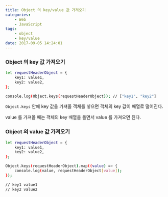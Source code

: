 ```yaml
---
title: Object 의 key/value 값 가져오기
categories:
    - Web
    - JavaScript
tags:
    - object
    - key/value
date: 2017-09-05 14:24:01
---
```


### Object 의 key 값 가져오기
```bash
let requestHeaderObject = {
    key1: value1,
    key2: value2,
};

console.log(Object.keys(requestHeaderObject)); // ["key1", "key2"]
```
`Object.keys` 안에 key 값을 가져올 객체를 넣으면 객체의 key 값이 배열로 떨어진다.

value 를 가져올 때는 객체의 key 배열을 돌면서 value 를 가져오면 된다.

### Object 의 value 값 가져오기
```bash
let requestHeaderObject = {
    key1: value1,
    key2: value2,
};

Object.keys(requestHeaderObject).map((value) => {
    console.log(value, requestHeaderObject[value]);
});

// key1 value1
// key2 value2
```